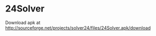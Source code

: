 24Solver
========
Download apk at http://sourceforge.net/projects/solver24/files/24Solver.apk/download
